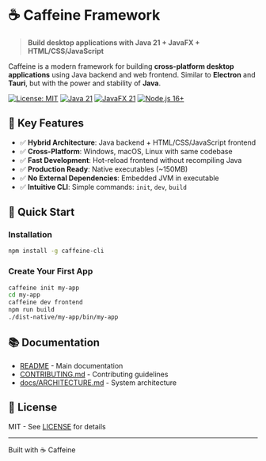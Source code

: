 # ☕ Caffeine Framework

> **Build desktop applications with Java 21 + JavaFX + HTML/CSS/JavaScript**

Caffeine is a modern framework for building **cross-platform desktop applications** using Java backend and web frontend. Similar to **Electron** and **Tauri**, but with the power and stability of **Java**.

[![License: MIT](https://img.shields.io/badge/License-MIT-yellow.svg)](https://opensource.org/licenses/MIT)
[![Java 21](https://img.shields.io/badge/Java-21-orange)](https://www.oracle.com/java/)
[![JavaFX 21](https://img.shields.io/badge/JavaFX-21-blue)](https://gluonhq.com/products/javafx/)
[![Node.js 16+](https://img.shields.io/badge/Node.js-16%2B-green)](https://nodejs.org/)

## 🎯 Key Features

- ✅ **Hybrid Architecture**: Java backend + HTML/CSS/JavaScript frontend
- ✅ **Cross-Platform**: Windows, macOS, Linux with same codebase
- ✅ **Fast Development**: Hot-reload frontend without recompiling Java
- ✅ **Production Ready**: Native executables (~150MB)
- ✅ **No External Dependencies**: Embedded JVM in executable
- ✅ **Intuitive CLI**: Simple commands: `init`, `dev`, `build`

## 🚀 Quick Start

### Installation

```bash
npm install -g caffeine-cli
```

### Create Your First App

```bash
caffeine init my-app
cd my-app
caffeine dev frontend
npm run build
./dist-native/my-app/bin/my-app
```

## 📚 Documentation

- [README](./README.md) - Main documentation
- [CONTRIBUTING.md](./CONTRIBUTING.md) - Contributing guidelines
- [docs/ARCHITECTURE.md](./docs/ARCHITECTURE.md) - System architecture

## 📄 License

MIT - See [LICENSE](./LICENSE) for details

---

Built with ☕ Caffeine
